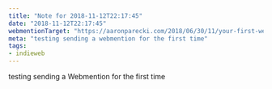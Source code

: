 ```yaml
---
title: "Note for 2018-11-12T22:17:45"
date: "2018-11-12T22:17:45"
webmentionTarget: "https://aaronparecki.com/2018/06/30/11/your-first-webmention"
meta: "testing sending a webmention for the first time"
tags:
- indieweb
---
```

testing sending a Webmention for the first time

